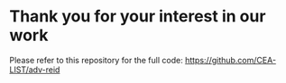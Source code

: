 # Thank you for your interest in our work

Please refer to this repository for the full code: https://github.com/CEA-LIST/adv-reid
